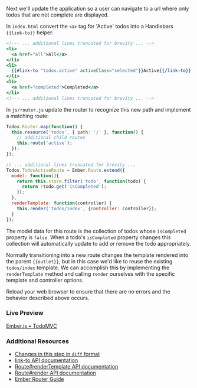 Next we'll update the application so a user can navigate to a url where only todos that are not complete are displayed.

In `index.html` convert the `<a>` tag for 'Active' todos into a Handlebars `{{link-to}}` helper:

```handlebars
<!--- ... additional lines truncated for brevity ... -->
<li>
  <a href="all">All</a>
</li>
<li>
  {{#link-to "todos.active" activeClass="selected"}}Active{{/link-to}}
</li>
<li>
  <a href="completed">Completed</a>
</li>
<!--- ... additional lines truncated for brevity ... -->
```

In `js/router.js` update the router to recognize this new path and implement a matching route:

```javascript
Todos.Router.map(function() {
  this.resource('todos', { path: '/' }, function() {
    // additional child routes    
    this.route('active');
  });
});

// ... additional lines truncated for brevity ...
Todos.TodosActiveRoute = Ember.Route.extend({
  model: function(){
    return this.store.filter('todo', function(todo) {
      return !todo.get('isCompleted');
    });
  },
  renderTemplate: function(controller) {
    this.render('todos/index', {controller: controller});
  }
});
```

The model data for this route is the collection of todos whose `isCompleted` property is `false`. When a todo's `isCompleted` property changes this collection will automatically update to add or remove the todo appropriately.

Normally transitioning into a new route changes the template rendered into the parent `{{outlet}}`, but in this case we'd like to reuse the existing `todos/index` template. We can accomplish this by implementing the `renderTemplate` method and calling `render` ourselves with the specific template and controller options.

Reload your web browser to ensure that there are no errors and the behavior described above occurs.

### Live Preview
<a class="jsbin-embed" href="http://jsbin.com/xukut/1/embed?live">Ember.js • TodoMVC</a><script src="http://static.jsbin.com/js/embed.js"></script>

### Additional Resources

  * [Changes in this step in `diff` format](https://github.com/emberjs/quickstart-code-sample/commit/2a1d35293a52e40d0125f552a1a8b2c01f759313)
  * [link-to API documentation](/api/classes/Ember.Handlebars.helpers.html#method_link-to)
  * [Route#renderTemplate API documentation](/api/classes/Ember.Route.html#method_renderTemplate)
  * [Route#render API documentation](/api/classes/Ember.Route.html#method_render)
  * [Ember Router Guide](/guides/routing)
